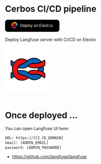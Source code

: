 # Cerbos CI/CD pipeline

<a href="https://dash.elest.io/deploy?source=cicd&social=dockerCompose&url=https://github.com/elestio-examples/langfuse"><img src="deploy-on-elestio.png" alt="Deploy on Elest.io" width="180px" /></a>

Deploy Langfuse server with CI/CD on Elestio

<img src="langfuse.png" style='width: 30%;'/>
<br/>
<br/>

# Once deployed ...

You can open Langfuse UI here:

    URL: https://[CI_CD_DOMAIN]
    email: [ADMIN_EMAIL]
    password: [ADMIN_PASSWORD]

- https://github.com/langfuse/langfuse
